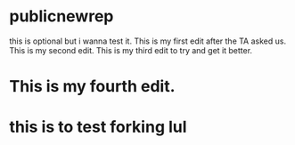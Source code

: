 # publicnewrep
this is optional but i wanna test it.
This is my first edit after the TA asked us.
This is my second edit.
This is my third edit to try and get it better.


This is my fourth edit.
=======
this is to test forking lul
=======


